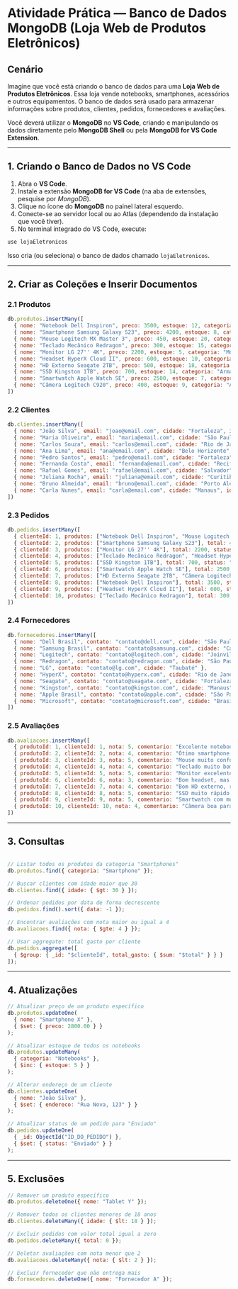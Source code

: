 # Atividade Prática — Banco de Dados MongoDB (Loja Web de Produtos Eletrônicos)

## Cenário
Imagine que você está criando o banco de dados para uma **Loja Web de Produtos Eletrônicos**. Essa loja vende notebooks, smartphones, acessórios e outros equipamentos. O banco de dados será usado para armazenar informações sobre produtos, clientes, pedidos, fornecedores e avaliações.

Você deverá utilizar o **MongoDB** no **VS Code**, criando e manipulando os dados diretamente pelo **MongoDB Shell** ou pela **MongoDB for VS Code Extension**.

---

## 1. Criando o Banco de Dados no VS Code
1. Abra o **VS Code**.
2. Instale a extensão **MongoDB for VS Code** (na aba de extensões, pesquise por *MongoDB*).
3. Clique no ícone do **MongoDB** no painel lateral esquerdo.
4. Conecte-se ao servidor local ou ao Atlas (dependendo da instalação que você tiver).
5. No terminal integrado do VS Code, execute:
```javascript
use lojaEletronicos
```
Isso cria (ou seleciona) o banco de dados chamado `lojaEletronicos`.

---

## 2. Criar as Coleções e Inserir Documentos

### 2.1 Produtos
```javascript
db.produtos.insertMany([
  { nome: "Notebook Dell Inspiron", preco: 3500, estoque: 12, categoria: "Notebooks" },
  { nome: "Smartphone Samsung Galaxy S23", preco: 4200, estoque: 8, categoria: "Smartphones" },
  { nome: "Mouse Logitech MX Master 3", preco: 450, estoque: 20, categoria: "Acessórios" },
  { nome: "Teclado Mecânico Redragon", preco: 300, estoque: 15, categoria: "Acessórios" },
  { nome: "Monitor LG 27'' 4K", preco: 2200, estoque: 5, categoria: "Monitores" },
  { nome: "Headset HyperX Cloud II", preco: 600, estoque: 10, categoria: "Acessórios" },
  { nome: "HD Externo Seagate 2TB", preco: 500, estoque: 18, categoria: "Armazenamento" },
  { nome: "SSD Kingston 1TB", preco: 700, estoque: 14, categoria: "Armazenamento" },
  { nome: "Smartwatch Apple Watch SE", preco: 2500, estoque: 7, categoria: "Wearables" },
  { nome: "Câmera Logitech C920", preco: 400, estoque: 9, categoria: "Acessórios" }
])
```

### 2.2 Clientes
```javascript
db.clientes.insertMany([
  { nome: "João Silva", email: "joao@email.com", cidade: "Fortaleza", idade: 30 },
  { nome: "Maria Oliveira", email: "maria@email.com", cidade: "São Paulo", idade: 27 },
  { nome: "Carlos Souza", email: "carlos@email.com", cidade: "Rio de Janeiro", idade: 35 },
  { nome: "Ana Lima", email: "ana@email.com", cidade: "Belo Horizonte", idade: 40 },
  { nome: "Pedro Santos", email: "pedro@email.com", cidade: "Fortaleza", idade: 22 },
  { nome: "Fernanda Costa", email: "fernanda@email.com", cidade: "Recife", idade: 29 },
  { nome: "Rafael Gomes", email: "rafael@email.com", cidade: "Salvador", idade: 33 },
  { nome: "Juliana Rocha", email: "juliana@email.com", cidade: "Curitiba", idade: 26 },
  { nome: "Bruno Almeida", email: "bruno@email.com", cidade: "Porto Alegre", idade: 38 },
  { nome: "Carla Nunes", email: "carla@email.com", cidade: "Manaus", idade: 31 }
])
```

### 2.3 Pedidos
```javascript
db.pedidos.insertMany([
  { clienteId: 1, produtos: ["Notebook Dell Inspiron", "Mouse Logitech MX Master 3"], total: 3950, status: "Enviado" },
  { clienteId: 2, produtos: ["Smartphone Samsung Galaxy S23"], total: 4200, status: "Processando" },
  { clienteId: 3, produtos: ["Monitor LG 27'' 4K"], total: 2200, status: "Entregue" },
  { clienteId: 4, produtos: ["Teclado Mecânico Redragon", "Headset HyperX Cloud II"], total: 900, status: "Cancelado" },
  { clienteId: 5, produtos: ["SSD Kingston 1TB"], total: 700, status: "Enviado" },
  { clienteId: 6, produtos: ["Smartwatch Apple Watch SE"], total: 2500, status: "Processando" },
  { clienteId: 7, produtos: ["HD Externo Seagate 2TB", "Câmera Logitech C920"], total: 900, status: "Entregue" },
  { clienteId: 8, produtos: ["Notebook Dell Inspiron"], total: 3500, status: "Enviado" },
  { clienteId: 9, produtos: ["Headset HyperX Cloud II"], total: 600, status: "Processando" },
  { clienteId: 10, produtos: ["Teclado Mecânico Redragon"], total: 300, status: "Entregue" }
])
```

### 2.4 Fornecedores
```javascript
db.fornecedores.insertMany([
  { nome: "Dell Brasil", contato: "contato@dell.com", cidade: "São Paulo" },
  { nome: "Samsung Brasil", contato: "contato@samsung.com", cidade: "Campinas" },
  { nome: "Logitech", contato: "contato@logitech.com", cidade: "Joinville" },
  { nome: "Redragon", contato: "contato@redragon.com", cidade: "São Paulo" },
  { nome: "LG", contato: "contato@lg.com", cidade: "Taubaté" },
  { nome: "HyperX", contato: "contato@hyperx.com", cidade: "Rio de Janeiro" },
  { nome: "Seagate", contato: "contato@seagate.com", cidade: "Fortaleza" },
  { nome: "Kingston", contato: "contato@kingston.com", cidade: "Manaus" },
  { nome: "Apple Brasil", contato: "contato@apple.com", cidade: "São Paulo" },
  { nome: "Microsoft", contato: "contato@microsoft.com", cidade: "Brasília" }
])
```

### 2.5 Avaliações
```javascript
db.avaliacoes.insertMany([
  { produtoId: 1, clienteId: 1, nota: 5, comentario: "Excelente notebook, muito rápido." },
  { produtoId: 2, clienteId: 2, nota: 4, comentario: "Ótimo smartphone, mas caro." },
  { produtoId: 3, clienteId: 3, nota: 5, comentario: "Mouse muito confortável." },
  { produtoId: 4, clienteId: 4, nota: 4, comentario: "Teclado muito bom, mas barulhento." },
  { produtoId: 5, clienteId: 5, nota: 5, comentario: "Monitor excelente, cores vivas." },
  { produtoId: 6, clienteId: 6, nota: 3, comentario: "Bom headset, mas poderia ser mais barato." },
  { produtoId: 7, clienteId: 7, nota: 4, comentario: "Bom HD externo, rápido e confiável." },
  { produtoId: 8, clienteId: 8, nota: 5, comentario: "SSD muito rápido." },
  { produtoId: 9, clienteId: 9, nota: 5, comentario: "Smartwatch com muitas funções úteis." },
  { produtoId: 10, clienteId: 10, nota: 4, comentario: "Câmera boa para videochamadas." }
])
```

---

## 3. Consultas
```javascript

// Listar todos os produtos da categoria "Smartphones"
db.produtos.find({ categoria: "Smartphone" });

// Buscar clientes com idade maior que 30
db.clientes.find({ idade: { $gt: 30 } });

// Ordenar pedidos por data de forma decrescente
db.pedidos.find().sort({ data: -1 });

// Encontrar avaliações com nota maior ou igual a 4
db.avaliacoes.find({ nota: { $gte: 4 } });

// Usar aggregate: total gasto por cliente
db.pedidos.aggregate([
  { $group: { _id: "$clienteId", total_gasto: { $sum: "$total" } } }
]);
```

---
## 4. Atualizações
```javascript
// Atualizar preço de um produto específico
db.produtos.updateOne(
  { nome: "Smartphone X" },
  { $set: { preco: 2800.00 } }
);

// Atualizar estoque de todos os notebooks
db.produtos.updateMany(
  { categoria: "Notebooks" },
  { $inc: { estoque: 5 } }
);

// Alterar endereço de um cliente
db.clientes.updateOne(
  { nome: "João Silva" },
  { $set: { endereco: "Rua Nova, 123" } }
);

// Atualizar status de um pedido para "Enviado"
db.pedidos.updateOne(
  { _id: ObjectId("ID_DO_PEDIDO") },
  { $set: { status: "Enviado" } }
);
```
---
## 5. Exclusões
```javascript
// Remover um produto específico
db.produtos.deleteOne({ nome: "Tablet Y" });

// Remover todos os clientes menores de 18 anos
db.clientes.deleteMany({ idade: { $lt: 18 } });

// Excluir pedidos com valor total igual a zero
db.pedidos.deleteMany({ total: 0 });

// Deletar avaliações com nota menor que 2
db.avaliacoes.deleteMany({ nota: { $lt: 2 } });

// Excluir fornecedor que não entrega mais
db.fornecedores.deleteOne({ nome: "Fornecedor A" });
```
